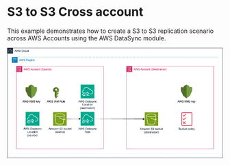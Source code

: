 # S3 to S3 Cross account

This example demonstrates how to create a S3 to S3 replication scenario across AWS Accounts using the AWS DataSync module.

![AWS Datasync S3 to S3 Cross Account](./datasync-examples-cross-account.png)

